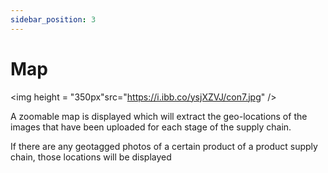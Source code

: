 ```yaml
---
sidebar_position: 3
---
```

# Map

<p align="center">

<img height = "350px"src="https://i.ibb.co/ysjXZVJ/con7.jpg" />

</p>

A zoomable map is displayed which will extract the geo-locations of the images that have been uploaded for each stage of the supply chain.


If there are any geotagged photos of a certain product of a product supply chain, those locations will be displayed
